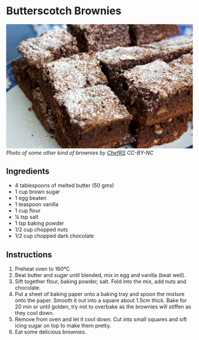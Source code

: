 # Butterscotch Brownies

![](brownies_com_acucar.jpg)
_Photo of some other kind of brownies by [ChefRS](https://www.chefrs.com.br/brownie/) CC-BY-NC_

## Ingredients

- 4 tablespoons of melted butter (50 gms)
- 1 cup brown sugar
- 1 egg beaten
- 1 teaspoon vanilla
- 1 cup flour
- ¼ tsp salt
- 1 tsp baking powder
- 1/2 cup chopped nuts
- 1/2 cup chopped dark chocolate

## Instructions

1. Preheat oven to 160ºC
2. Beat butter and sugar until blended, mix in egg and vanilla (beat well).
3. Sift together flour, baking powder, salt. Fold into the mix, add nuts and chocolate.
4. Put a sheet of baking paper onto a baking tray and spoon the mixture onto the paper.  Smooth it out into a square about 1.5cm thick.  Bake for 20 min or until golden, try not to overbake as the brownies will stiffen as they cool down.
5. Remove from oven and let it cool down.  Cut into small squares and sift icing sugar on top to make them pretty.
6. Eat some delicious brownies.